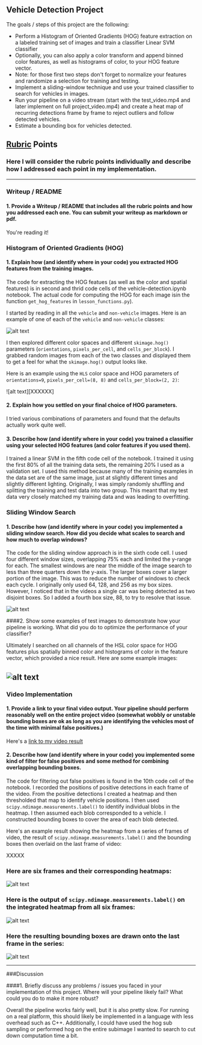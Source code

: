  ## Vehicle Detection Project

The goals / steps of this project are the following:

* Perform a Histogram of Oriented Gradients (HOG) feature extraction on a labeled training set of images and train a classifier Linear SVM classifier
* Optionally, you can also apply a color transform and append binned color features, as well as histograms of color, to your HOG feature vector. 
* Note: for those first two steps don't forget to normalize your features and randomize a selection for training and testing.
* Implement a sliding-window technique and use your trained classifier to search for vehicles in images.
* Run your pipeline on a video stream (start with the test_video.mp4 and later implement on full project_video.mp4) and create a heat map of recurring detections frame by frame to reject outliers and follow detected vehicles.
* Estimate a bounding box for vehicles detected.

[//]: # (Image References)
[image1]: ./examples/car_not_car.png
[image2]: ./examples/HOG_example.jpg
[image3]: ./examples/sliding_windows.png
[image4]: ./examples/sliding_window.jpg
[image5]: ./examples/bboxes_and_heat.png
[image6]: ./examples/labels_map.png
[image7]: ./examples/output_bboxes.png
[video1]: ./project_video.mp4

## [Rubric](https://review.udacity.com/#!/rubrics/513/view) Points
### Here I will consider the rubric points individually and describe how I addressed each point in my implementation.  

---
### Writeup / README

#### 1. Provide a Writeup / README that includes all the rubric points and how you addressed each one.  You can submit your writeup as markdown or pdf.  

You're reading it!

### Histogram of Oriented Gradients (HOG)

#### 1. Explain how (and identify where in your code) you extracted HOG features from the training images.

The code for extracting the HOG featues (as well as the color and spatial features) is in second and thrid code cells of the vehicle-detection.ipynb notebook. The actual code for computing the HOG for each image isin the function `get_hog_features` in `lesson_functions.py`).  

I started by reading in all the `vehicle` and `non-vehicle` images.  Here is an example of one of each of the `vehicle` and `non-vehicle` classes:

![alt text][image1]

I then explored different color spaces and different `skimage.hog()` parameters (`orientations`, `pixels_per_cell`, and `cells_per_block`).  I grabbed random images from each of the two classes and displayed them to get a feel for what the `skimage.hog()` output looks like.

Here is an example using the `HLS` color space and HOG parameters of `orientations=9`, `pixels_per_cell=(8, 8)` and `cells_per_block=(2, 2)`:

![alt text][XXXXXX]

#### 2. Explain how you settled on your final choice of HOG parameters.

I tried various combinations of parameters and found that the defaults actually work quite well.

#### 3. Describe how (and identify where in your code) you trained a classifier using your selected HOG features (and color features if you used them).

I trained a linear SVM in the fifth code cell of the notebook. I trained it using the first 80% of all the training data sets, the remaining 20% I used as a validation set. I used this method because many of the training examples in the data set are of the same image, just at slightly different times and slightly different lighting. Originally, I was simply randomly shuffling and splitting the training and test data into two group. This meant that my test data very closely matched my training data and was leading to overfitting. 

### Sliding Window Search

#### 1. Describe how (and identify where in your code) you implemented a sliding window search.  How did you decide what scales to search and how much to overlap windows?

The code for the sliding window approach is in the sixth code cell. I used four different window sizes, overlapping 75% each and limited the y-range for each. The smallest windows are near the middle of the image search to less than three quarters down the y-axis. The larger boxes cover a larger portion of the image. This was to reduce the number of windows to check each cycle. I originally only used 64, 128, and 256 as my box sizes. However, I noticed that in the videos a single car was being detected as two disjoint boxes. So I added a fourth box size, 88, to try to resolve that issue.

![alt text][image3]

####2. Show some examples of test images to demonstrate how your pipeline is working.  What did you do to optimize the performance of your classifier?

Ultimately I searched on all channels of the HSL color space for HOG features plus spatially binned color and histograms of color in the feature vector, which provided a nice result.  Here are some example images:

![alt text][image4]
---

### Video Implementation

#### 1. Provide a link to your final video output.  Your pipeline should perform reasonably well on the entire project video (somewhat wobbly or unstable bounding boxes are ok as long as you are identifying the vehicles most of the time with minimal false positives.)
Here's a [link to my video result](./output.mp4)


#### 2. Describe how (and identify where in your code) you implemented some kind of filter for false positives and some method for combining overlapping bounding boxes.

The code for filtering out false positives is found in the 10th code cell of the notebook. I recorded the positions of positive detections in each frame of the video.  From the positive detections I created a heatmap and then thresholded that map to identify vehicle positions.  I then used `scipy.ndimage.measurements.label()` to identify individual blobs in the heatmap.  I then assumed each blob corresponded to a vehicle.  I constructed bounding boxes to cover the area of each blob detected.  

Here's an example result showing the heatmap from a series of frames of video, the result of `scipy.ndimage.measurements.label()` and the bounding boxes then overlaid on the last frame of video:


XXXXX

### Here are six frames and their corresponding heatmaps:

![alt text][image5]

### Here is the output of `scipy.ndimage.measurements.label()` on the integrated heatmap from all six frames:
![alt text][image6]

### Here the resulting bounding boxes are drawn onto the last frame in the series:
![alt text][image7]



---

###Discussion

####1. Briefly discuss any problems / issues you faced in your implementation of this project.  Where will your pipeline likely fail?  What could you do to make it more robust?

Overall the pipeline works fairly well, but it is also pretty slow. For running on a real platform, this should likely be implemented in a language with less overhead such as C++. Additionally, I could have used the hog sub sampling or performed hog on the entire subimage I wanted to search to cut down computation time a bit.

